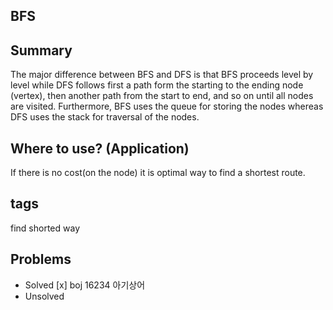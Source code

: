 ## BFS

## Summary

The major difference between BFS and DFS is that BFS proceeds level by level while DFS follows first a path form the starting to the ending node (vertex), then another path from the start to end, and so on until all nodes are visited. Furthermore, BFS uses the queue for storing the nodes whereas DFS uses the stack for traversal of the nodes.

## Where to use? (Application)
If there is no cost(on the node) it is optimal way to find a shortest route.

## tags
find shorted way

## Problems
- Solved
    [x] boj 16234 아기상어
- Unsolved
